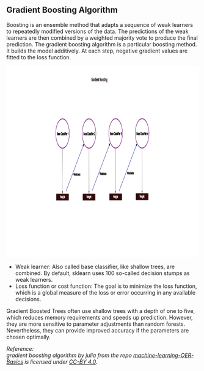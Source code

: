 <!--
SPDX-FileCopyrightText: 2023 Machine-Learning-OER-Collection
SPDX-License-Identifier: CC-BY-4.0
-->
## Gradient Boosting Algorithm

Boosting is an ensemble method that adapts a sequence of weak learners to repeatedly modified versions of the data. The predictions of the weak learners are then combined by a weighted majority vote to produce the final prediction. The gradient boosting algorithm is a particular boosting method. It builds the model additively. At each step, negative gradient values are fitted to the loss function.

<img src="../img/gradient_boosting.svg" alt="Gradient Boosting Classifier" height="500" width="1000">

- Weak learner: Also called base classifier, like shallow trees, are combined. By default, sklearn uses 100 so-called decision stumps as weak learners.
- Loss function or cost function: The goal is to minimize the loss function, which is a global measure of the loss or error occurring in any available decisions.


Gradient Boosted Trees often use shallow trees with a depth of one to five, which reduces memory requirements and speeds up prediction. However, they are more sensitive to parameter adjustments than random forests. Nevertheless, they can provide improved accuracy if the parameters are chosen optimally.

_Reference:  
gradient boosting algorithm by julia from the repo [machine-learning-OER-Basics](https://github.com/Machine-Learning-OER-Collection/Machine-Learning-OER-Basics) is licensed under [CC-BY 4.0](https://creativecommons.org/licenses/by/4.0/)._

